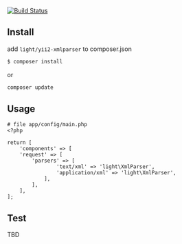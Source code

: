 
[![Build Status](https://travis-ci.org/lichunqiang/yii2-xmlparser.svg)](http://travis-ci.org/lichunqiang/yii2-xmlparser)

## Install

add `light/yii2-xmlparser` to composer.json

```sh
$ composer install
```

or

```sh
composer update
```

## Usage

```
# file app/config/main.php
<?php

return [
    'components' => [
    'request' => [
        'parsers' => [
	        	'text/xml' => 'light\XmlParser',
	            'application/xml' => 'light\XmlParser',
	        ],
        ],
    ],
];

```

## Test

TBD
